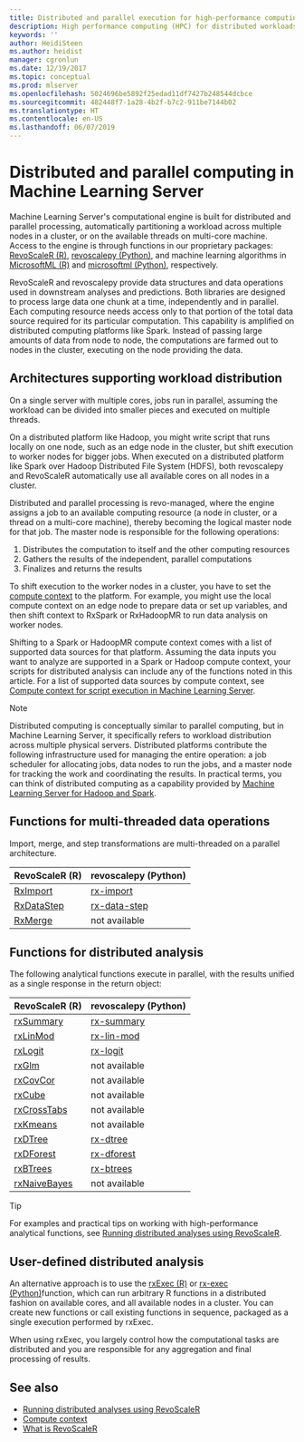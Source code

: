 ```yaml
---
title: Distributed and parallel execution for high-performance computing (Machine Learning Server)
description: High performance computing (HPC) for distributed workloads using SQL Server in-database and Hadoop clusters computing RevoScaleR package for R and revoscalepy for Python.
keywords: ''
author: HeidiSteen
ms.author: heidist
manager: cgronlun
ms.date: 12/19/2017
ms.topic: conceptual
ms.prod: mlserver
ms.openlocfilehash: 5024696be5892f25edad11df7427b248544dcbce
ms.sourcegitcommit: 482448f7-1a28-4b2f-b7c2-911be7144b02
ms.translationtype: HT
ms.contentlocale: en-US
ms.lasthandoff: 06/07/2019
---
```

# <a name="distributed-and-parallel-computing-in-machine-learning-server"></a>Distributed and parallel computing in Machine Learning Server

Machine Learning Server's computational engine is built for distributed and parallel processing, automatically partitioning a workload across multiple nodes in a cluster, or on the available threads on multi-core machine. Access to the engine is through functions in our proprietary packages: [RevoScaleR (R)](../r-reference/revoscaler/revoscaler.md), [revoscalepy (Python)](../python-reference/revoscalepy/revoscalepy-package.md), and machine learning algorithms in [MicrosoftML (R)](../r-reference/microsoftml/microsoftml-package.md) and [microsoftml (Python)](../python-reference/microsoftml/microsoftml-package.md), respectively.  

RevoScaleR and revoscalepy provide data structures and data operations used in downstream analyses and predictions. Both libraries are designed to process large data one chunk at a time, independently and in parallel. Each computing resource needs access only to that portion of the total data source required for its particular computation. This capability is amplified on distributed computing platforms like Spark. Instead of passing large amounts of data from node to node, the computations are farmed out to nodes in the cluster, executing on the node providing the data.

## <a name="architectures-supporting-workload-distribution"></a>Architectures supporting workload distribution

On a single server with multiple cores, jobs run in parallel, assuming the workload can be divided into smaller pieces and executed on multiple threads. 

On a distributed platform like Hadoop, you might write script that runs locally on one node, such as an edge node in the cluster, but shift execution to worker nodes for bigger jobs. When executed on a distributed platform like Spark over Hadoop Distributed File System (HDFS), both revoscalepy and RevoScaleR automatically use all available cores on all nodes in a cluster.  

Distributed and parallel processing is revo-managed, where the engine assigns a job to an available computing resource (a node in cluster, or a thread on a multi-core machine), thereby becoming the logical master node for that job. The master node is responsible for the following operations:

1. Distributes the computation to itself and the other computing resources
2. Gathers the results of the independent, parallel computations
3. Finalizes and returns the results

To shift execution to the worker nodes in a cluster, you have to set the [compute context](concept-what-is-compute-context.md) to the platform. For example, you might use the local compute context on an edge node to prepare data or set up variables, and then shift context  to RxSpark or RxHadoopMR to run data analysis on worker nodes. 

Shifting to a Spark or HadoopMR compute context comes with a list of supported data sources for that platform. Assuming the data inputs you want to analyze are supported in a Spark or Hadoop compute context, your scripts for distributed analysis can include any of the functions noted in this article. For a list of supported data sources by compute context, see [Compute context for script execution in Machine Learning Server](concept-what-is-compute-context.md).

> [!Note]
> Distributed computing is conceptually similar to parallel computing, but in Machine Learning Server, it specifically refers to workload distribution across multiple physical servers. Distributed platforms contribute the following infrastructure used for managing the entire operation: a job scheduler for allocating jobs, data nodes to run the jobs, and a master node for tracking the work and coordinating the results. In practical terms, you can think of distributed computing as a capability provided by [Machine Learning Server for Hadoop and Spark](../install/machine-learning-server-hadoop-install.md).

## <a name="functions-for-multi-threaded-data-operations"></a>Functions for multi-threaded data operations

Import, merge, and step transformations are multi-threaded on a parallel architecture.

| RevoScaleR (R) | revoscalepy (Python) |
|----------------|----------------------|
| [RxImport](../r-reference/revoscaler/rximport.md) | [rx-import](../python-reference/revoscalepy/rx-import.md) | 
| [RxDataStep](../r-reference/revoscaler/rxdatastep.md) | [rx-data-step](../python-reference/revoscalepy/rx-data-step.md) | 
| [RxMerge](../r-reference/revoscaler/rxmergexdf.md) | not available |

## <a name="functions-for-distributed-analysis"></a>Functions for distributed analysis

The following analytical functions execute in parallel, with the results unified as a single response in the return object:

| RevoScaleR (R) | revoscalepy (Python) |
|----------------|----------------------|
| [rxSummary](../r-reference/revoscaler/rxsummary.md) | [rx-summary](../python-reference/revoscalepy/rx-summary.md) |
| [rxLinMod](../r-reference/revoscaler/rxlinmod.md) | [rx-lin-mod](../python-reference/revoscalepy/rx-lin-mod.md) |
| [rxLogit](../r-reference/revoscaler/rxlogit.md) | [rx-logit](../python-reference/revoscalepy/rx-logit.md) |
| [rxGlm](../r-reference/revoscaler/rxglm.md) | not available |
| [rxCovCor](../r-reference/revoscaler/rxglm.md) | not available |
| [rxCube](../r-reference/revoscaler/rxcube.md) | not available |
| [rxCrossTabs](../r-reference/revoscaler/rxcrosstabs.md) | not available |
| [rxKmeans](../r-reference/revoscaler/rxkmeans.md) | not available |
| [rxDTree](../r-reference/revoscaler/rxdtree.md) | [rx-dtree](../python-reference/revoscalepy/rx-dtree.md) |
| [rxDForest](../r-reference/revoscaler/rxdforest.md) | [rx-dforest](../python-reference/revoscalepy/rx-dforest.md) |
| [rxBTrees](../r-reference/revoscaler/rxbtrees.md) | [rx-btrees](../python-reference/revoscalepy/rx-btrees.md) |
| [rxNaiveBayes](../r-reference/revoscaler/rxnaivebayes.md) | not available |

> [!Tip]
> For examples and practical tips on working with high-performance analytical functions, see [Running distributed analyses using RevoScaleR](how-to-revoscaler-distributed-computing-distributed-analysis.md).

## <a name="user-defined-distributed-analysis"></a>User-defined distributed analysis

An alternative approach is to use the [rxExec (R)](../r-reference/revoscaler/rxexec.md) or [rx-exec (Python)](../python-reference/revoscalepy/rx-exec.md)function, which can run arbitrary R functions in a distributed fashion on available cores, and all available nodes in a cluster. You can create new functions or call existing functions in sequence, packaged as a single execution performed by rxExec.

When using rxExec, you largely control how the computational tasks are distributed and you are responsible for any aggregation and final processing of results. 

## <a name="see-also"></a>See also

+ [Running distributed analyses using RevoScaleR](how-to-revoscaler-distributed-computing-distributed-analysis.md)
+ [Compute context](concept-what-is-compute-context.md) 
+ [What is RevoScaleR](concept-what-is-revoscaler.md) 


